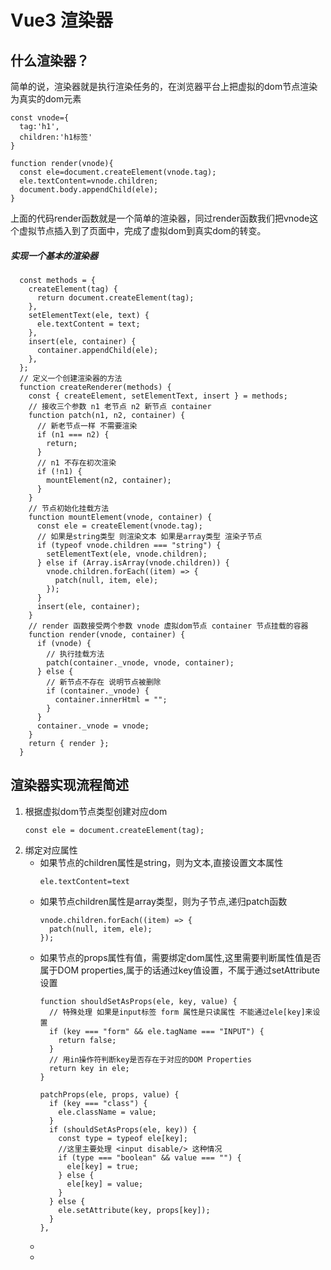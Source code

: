 # Vue3 渲染器
## 什么渲染器？
简单的说，渲染器就是执行渲染任务的，在浏览器平台上把虚拟的dom节点渲染为真实的dom元素
```
const vnode={
  tag:'h1',
  children:'h1标签'
}

function render(vnode){
  const ele=document.createElement(vnode.tag);
  ele.textContent=vnode.children;
  document.body.appendChild(ele);
}
```
上面的代码render函数就是一个简单的渲染器，同过render函数我们把vnode这个虚拟节点插入到了页面中，完成了虚拟dom到真实dom的转变。

##### 实现一个基本的渲染器
```
  const methods = {
    createElement(tag) {
      return document.createElement(tag);
    },
    setElementText(ele, text) {
      ele.textContent = text;
    },
    insert(ele, container) {
      container.appendChild(ele);
    },
  };
  // 定义一个创建渲染器的方法
  function createRenderer(methods) {
    const { createElement, setElementText, insert } = methods;
    // 接收三个参数 n1 老节点 n2 新节点 container
    function patch(n1, n2, container) {
      // 新老节点一样 不需要渲染
      if (n1 === n2) {
        return;
      }
      // n1 不存在初次渲染
      if (!n1) {
        mountElement(n2, container);
      }
    }
    // 节点初始化挂载方法
    function mountElement(vnode, container) {
      const ele = createElement(vnode.tag);
      // 如果是string类型 则渲染文本 如果是array类型 渲染子节点
      if (typeof vnode.children === "string") {
        setElementText(ele, vnode.children);
      } else if (Array.isArray(vnode.children)) {
        vnode.children.forEach((item) => {
          patch(null, item, ele);
        });
      }
      insert(ele, container);
    }
    // render 函数接受两个参数 vnode 虚拟dom节点 container 节点挂载的容器
    function render(vnode, container) {
      if (vnode) {
        // 执行挂载方法
        patch(container._vnode, vnode, container);
      } else {
        // 新节点不存在 说明节点被删除
        if (container._vnode) {
          container.innerHtml = "";
        }
      }
      container._vnode = vnode;
    }
    return { render };
  }
```

## 渲染器实现流程简述
1. 根据虚拟dom节点类型创建对应dom
   ```
   const ele = document.createElement(tag);
   ```
2. 绑定对应属性
    * 如果节点的children属性是string，则为文本,直接设置文本属性
      ``` 
      ele.textContent=text
      ```
    * 如果节点children属性是array类型，则为子节点,递归patch函数
      ```
      vnode.children.forEach((item) => {
        patch(null, item, ele);
      });
      ```
    * 如果节点的props属性有值，需要绑定dom属性,这里需要判断属性值是否属于DOM properties,属于的话通过key值设置，不属于通过setAttribute设置
      ```
      function shouldSetAsProps(ele, key, value) {
        // 特殊处理 如果是input标签 form 属性是只读属性 不能通过ele[key]来设置
        if (key === "form" && ele.tagName === "INPUT") {
          return false;
        }
        // 用in操作符判断key是否存在于对应的DOM Properties
        return key in ele;
      }
      ``` 
      ```
      patchProps(ele, props, value) {
        if (key === "class") {
          ele.className = value;
        }
        if (shouldSetAsProps(ele, key)) {
          const type = typeof ele[key];
          //这里主要处理 <input disable/> 这种情况
          if (type === "boolean" && value === "") {
            ele[key] = true;
          } else {
            ele[key] = value;
          }
        } else {
          ele.setAttribute(key, props[key]);
        }
      },
      ```
    *  
    * 
